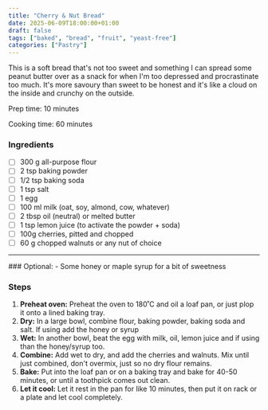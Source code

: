 ```yaml
---
title: "Cherry & Nut Bread"
date: 2025-06-09T18:00:00+01:00
draft: false
tags: ["baked", "bread", "fruit", "yeast-free"]
categories: ["Pastry"]
---
```


This is a soft bread that's not too sweet and something I can spread some peanut butter over as a snack for when I'm too depressed and procrastinate too much.
It's more savoury than sweet to be honest and it's like a cloud on the inside and crunchy on the outside.

<div class="recipe" id="recipe">
Prep time: 10 minutes

Cooking time: 60 minutes

### Ingredients
- [ ] 300 g all-purpose flour
- [ ] 2 tsp baking powder
- [ ] 1/2 tsp baking soda
- [ ] 1 tsp salt  
- [ ] 1 egg
- [ ] 100 ml milk (oat, soy, almond, cow, whatever)
- [ ] 2 tbsp oil (neutral) or melted butter
- [ ] 1 tsp lemon juice (to activate the powder + soda)
- [ ] 100g cherries, pitted and chopped
- [ ] 60 g chopped walnuts or any nut of choice
<hr>
### Optional:
- Some honey or maple syrup for a bit of sweetness

### Steps
1. **Preheat oven:** Preheat the oven to 180˚C and oil a loaf pan, or just plop it onto a lined baking tray.
2. **Dry:** In a large bowl, combine flour, baking powder, baking soda and salt. If using add the honey or syrup
3. **Wet:** In another bowl, beat the egg with milk, oil, lemon juice and if using than the honey/syrup too.
4. **Combine:** Add wet to dry, and add the cherries and walnuts. Mix until just combined, don't overmix, just so no dry flour remains.
5. **Bake:** Put into the loaf pan or on a baking tray and bake for 40-50 minutes, or until a toothpick comes out clean.
6. **Let it cool:** Let it rest in the pan for like 10 minutes, then put it on rack or a plate and let cool completely.
</div>

